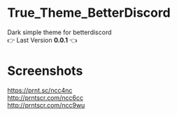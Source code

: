# True_Theme_BetterDiscord
Dark simple theme for betterdiscord<br/>
👉 Last Version **0.0.1** 👈

# Screenshots
https://prnt.sc/ncc4nc<br/>
http://prntscr.com/ncc6cc<br/>
http://prntscr.com/ncc9wu
